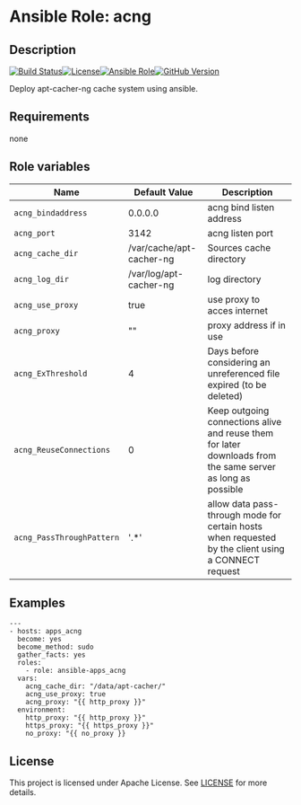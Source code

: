 # Ansible Role: acng


## Description

[![Build Status](https://travis-ci.com/lotusnoir/ansible-apps_acng.svg?branch=master)](https://travis-ci.com/lotusnoir/ansible-apps_acng)[![License](https://img.shields.io/badge/license-Apache--2.0-brightgreen)](https://opensource.org/licenses/Apache-2.0)[![Ansible Role](https://img.shields.io/badge/ansible%20role-apps__acng-blue)](https://galaxy.ansible.com/lotusnoir/ansible-apps_acng/)[![GitHub Version](https://img.shields.io/badge/version-latest-blue)](https://github.com/lotusnoir/ansible-apps_acng/tags)

Deploy apt-cacher-ng cache system using ansible.

## Requirements

none

## Role variables

| Name           | Default Value | Description                        |
| -------------- | ------------- | -----------------------------------|
| `acng_bindaddress` | 0.0.0.0 | acng bind listen address |
| `acng_port` | 3142 | acng listen port |
| `acng_cache_dir` | /var/cache/apt-cacher-ng | Sources cache directory |
| `acng_log_dir` | /var/log/apt-cacher-ng | log directory |
| `acng_use_proxy` | true | use proxy to acces internet |
| `acng_proxy` | "" | proxy address if in use |
| `acng_ExThreshold` | 4 | Days before considering an unreferenced file expired (to be deleted) |
| `acng_ReuseConnections` | 0 | Keep outgoing connections alive and reuse them for later downloads from the same server as long as possible |
| `acng_PassThroughPattern` | '.*' | allow data pass-through mode for certain hosts when requested by the client using a CONNECT request |

## Examples

	---
	- hosts: apps_acng
	  become: yes
	  become_method: sudo
	  gather_facts: yes
	  roles:
	    - role: ansible-apps_acng
	  vars:
        acng_cache_dir: "/data/apt-cacher/"
        acng_use_proxy: true
        acng_proxy: "{{ http_proxy }}"
	  environment: 
	    http_proxy: "{{ http_proxy }}"
	    https_proxy: "{{ https_proxy }}"
	    no_proxy: "{{ no_proxy }}


## License

This project is licensed under Apache License. See [LICENSE](/LICENSE) for more details.
